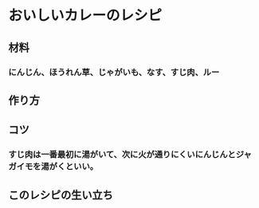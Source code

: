 # おいしいカレーのレシピ
## 材料
### にんじん、ほうれん草、じゃがいも、なす、すじ肉、ルー
## 作り方

## コツ
### すじ肉は一番最初に湯がいて、次に火が通りにくいにんじんとジャガイモを湯がくといい。
## このレシピの生い立ち
